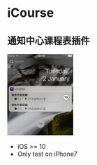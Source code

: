 # iCourse
## 通知中心课程表插件 </br>
 <img src="https://raw.githubusercontent.com/Arrow-Li/iCourse/master/ScreenShot.jpg" width = "30%" height = "30%" alt="ss" align=center/>

* iOS >= 10
* Only test on iPhone7
